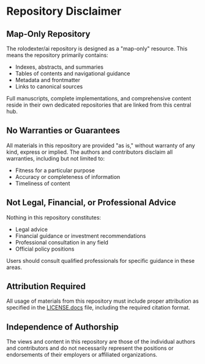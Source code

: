 # Repository Disclaimer

## Map-Only Repository
The rolodexter/ai repository is designed as a "map-only" resource. This means the repository primarily contains:
- Indexes, abstracts, and summaries
- Tables of contents and navigational guidance
- Metadata and frontmatter
- Links to canonical sources

Full manuscripts, complete implementations, and comprehensive content reside in their own dedicated repositories that are linked from this central hub.

## No Warranties or Guarantees
All materials in this repository are provided "as is," without warranty of any kind, express or implied. The authors and contributors disclaim all warranties, including but not limited to:
- Fitness for a particular purpose
- Accuracy or completeness of information
- Timeliness of content

## Not Legal, Financial, or Professional Advice
Nothing in this repository constitutes:
- Legal advice
- Financial guidance or investment recommendations
- Professional consultation in any field
- Official policy positions

Users should consult qualified professionals for specific guidance in these areas.

## Attribution Required
All usage of materials from this repository must include proper attribution as specified in the [LICENSE.docs](LICENSE.docs) file, including the required citation format.

## Independence of Authorship
The views and content in this repository are those of the individual authors and contributors and do not necessarily represent the positions or endorsements of their employers or affiliated organizations.
